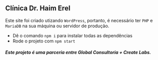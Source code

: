 ## Clínica Dr. Haim Erel
Este site foi criado utizando `WordPress`, portanto, é necessário ter `PHP` e `MariaDB` na sua máquina ou servidor de produção.

- Dê o comando `npm i` para instalar todas as dependências 
- Rode o projeto com `npm start`

##### Este projeto é uma parceria entre Global Consultoria + Create Labs.